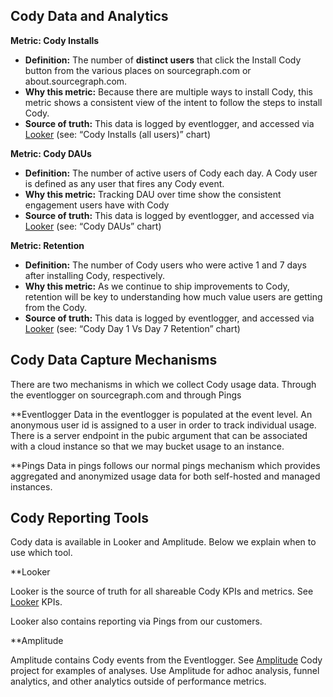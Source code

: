 ## Cody Data and Analytics

**Metric: Cody Installs**

- **Definition:** The number of **distinct users** that click the Install Cody button from the various places on sourcegraph.com or about.sourcegraph.com.
- **Why this metric:** Because there are multiple ways to install Cody, this metric shows a consistent view of the intent to follow the steps to install Cody.
- **Source of truth:** This data is logged by eventlogger, and accessed via [Looker](https://sourcegraph.looker.com/dashboards/476?Server+Endpoint=) (see: “Cody Installs (all users)” chart)

**Metric: Cody DAUs**

- **Definition:** The number of active users of Cody each day. A Cody user is defined as any user that fires any Cody event.
- **Why this metric:** Tracking DAU over time show the consistent engagement users have with Cody
- **Source of truth:** This data is logged by eventlogger, and accessed via [Looker](https://sourcegraph.looker.com/dashboards/476?Server+Endpoint=) (see: “Cody DAUs” chart)

**Metric: Retention**

- **Definition:** The number of Cody users who were active 1 and 7 days after installing Cody, respectively.
- **Why this metric:** As we continue to ship improvements to Cody, retention will be key to understanding how much value users are getting from the Cody.
- **Source of truth:** This data is logged by eventlogger, and accessed via [Looker](https://sourcegraph.looker.com/dashboards/476?Server+Endpoint=) (see: “Cody Day 1 Vs Day 7 Retention” chart)

## Cody Data Capture Mechanisms

There are two mechanisms in which we collect Cody usage data. Through the eventlogger on sourcegraph.com and through Pings

\*\*Eventlogger
Data in the eventlogger is populated at the event level. An anonymous user id is assigned to a user in order to track individual usage. There is a server endpoint in the pubic argument that can be associated with a cloud instance so that we may bucket usage to an instance.

\*\*Pings
Data in pings follows our normal pings mechanism which provides aggregated and anonymized usage data for both self-hosted and managed instances.

## Cody Reporting Tools

Cody data is available in Looker and Amplitude. Below we explain when to use which tool.

\*\*Looker

Looker is the source of truth for all shareable Cody KPIs and metrics. See [Looker](https://sourcegraph.looker.com/dashboards/476?Server+Endpoint=) KPIs.

Looker also contains reporting via Pings from our customers.

\*\*Amplitude

Amplitude contains Cody events from the Eventlogger. See [Amplitude](https://analytics.amplitude.com/sourcegraph/space/mrlfrgi/all) Cody project for examples of analyses.
Use Amplitude for adhoc analysis, funnel analytics, and other analytics outside of performance metrics.
